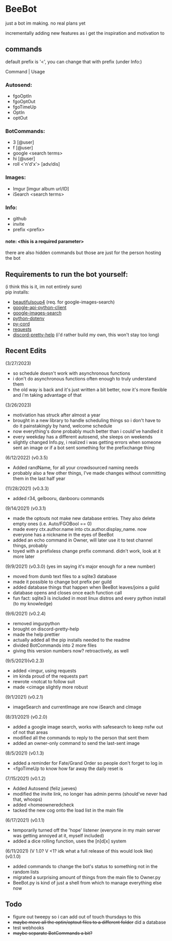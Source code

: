 # BeeBot
just a bot im making. no real plans yet

incrementally adding new features as i get the inspiration and motivation to

## commands
default prefix is '<', you can change that with prefix (under Info:)

Command    |   Usage

### Autosend:
- fgoOptIn  
- fgoOptOut 
- fgoTimeUp 
- OptIn     
- optOut

### BotCommands:
- 3         [@user]
- f         [@user]
- google    \<search terms\>
- hi        [@user]
- roll      \<'n'd'x'\> [adv/dis]

### Images:
- Imgur     [imgur album url/ID]
- iSearch   \<search terms\>

### Info:
- github    
- invite
- prefix    \<prefix\>

#### note: \<this is a required parameter\>

there are also hidden commands but those are just for the person hosting the bot

## Requirements to run the bot yourself:
(i think this is it, im not entirely sure)  
  pip installs:  
  - [beautifulsoup4](https://pypi.org/project/beautifulsoup4/) (req. for google-images-search)
  - [google-api-python-client](https://github.com/googleapis/google-api-python-client)
  - [google-images-search](https://github.com/arrrlo/Google-Images-Search)
  - [python-dotenv](https://github.com/theskumar/python-dotenv)
  - [py-cord](https://github.com/Pycord-Development/pycord)
  - [requests](https://github.com/psf/requests)
  - [discord-pretty-help](https://github.com/stroupbslayen/discord-pretty-help) (i'd rather build my own, this won't stay too long)

## Recent Edits
(3/27/2023)
- so schedule doesn't work with asynchronous functions
- i don't do asynchronous functions often enough to truly understand them
- the old way is back and it's just written a bit better, now it's more flexible and i'm taking advantage of that

(3/26/2023)
- motiviation has struck after almost a year
- brought in a new library to handle scheduling things so i don't have to do it painstakingly by hand, welcome schedule
- now everything's done probably much better than i could've handled it
- every weekday has a different autosend, she sleeps on weekends
- slightly changed Info.py, i realized i was getting errors when someone sent an image or if a bot sent something for the prefixchange thing

(6/12/2022) (v0.3.5)
- Added randName, for all your crowdsourced naming needs
- probably also a few other things, I've made changes without committing them in the last half year

(11/28/2021) (v0.3.3)
- added r34, gelbooru, danbooru commands

(9/14/2021) (v0.3.1)
- made the optouts not make new database entries. They also delete empty ones (i.e. Auto/FGOBool == 0)
- made every ctx.author.name into ctx.author.display_name. now everyone has a nickname in the eyes of BeeBot
- added an echo command in Owner, will later use it to test channel things, probably
- toyed with a prefixless change prefix command. didn't work, look at it more later

(9/9/2021) (v0.3.0) (yes im saying it's major enough for a new number)
- moved from dumb text files to a sqlite3 database
- made it possible to change bot prefix per guild
- added database things that happen when BeeBot leaves/joins a guild
- database opens and closes once each function call
- fun fact: sqlite3 is included in most linux distros and every python install (to my knowledge)

(9/6/2021) (v0.2.4)
- removed imgurpython
- brought on discord-pretty-help
- made the help prettier
- actually added all the pip installs needed to the readme
- divided BotCommands into 2 more files
- giving this version numbers now? retroactively, as well

(9/5/2021)(v0.2.3)
- added <imgur, using requests
- im kinda proud of the requests part
- rewrote <notcat to follow suit
- made <cimage slightly more robust

(9/1/2021) (v0.2.1)
- imageSearch and currentImage are now iSearch and cImage

(8/31/2021) (v0.2.0)
- added a google image search, works with safesearch to keep nsfw out of not that areas
- modified all the commands to reply to the person that sent them
- added an owner-only command to send the last-sent image

(8/5/2021) (v0.1.3)
- added a reminder for Fate/Grand Order so people don't forget to log in
- <fgoTimeUp to know how far away the daily reset is

(7/15/2021) (v0.1.2)
- Added Autosend (feliz jueves)
- modified the invite link, no longer has admin perms (should've never had that, whoops)
- added <homeowneredcheck
- tacked the new cog onto the load list in the main file

(6/17/2021) (v0.1.1)
- temporarily turned off the 'hope' listener (everyone in my main server was getting annoyed at it, myself included)
- added a dice rolling function, uses the [n]d[x] system

(6/11/2021) (V 1.0? V <1? idk what a full release of this would look like) (v0.1.0)
- added commands to change the bot's status to something not in the random lists
- migrated a surprising amount of things from the main file to Owner.py
- BeeBot.py is kind of just a shell from which to manage everything else now

## Todo
- figure out tweepy so i can add out of touch thursdays to this
- ~~maybe move all the optin/optout files to a different folder~~ did a database
- test webhooks
- ~~maybe separate BotCommands a bit?~~
